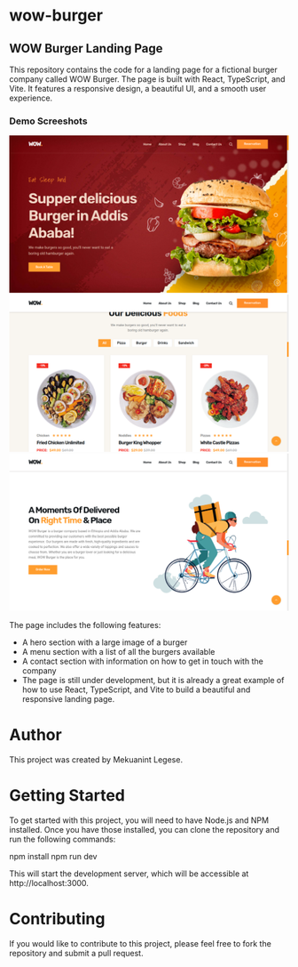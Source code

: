 # wow-burger

## WOW Burger Landing Page

This repository contains the code for a landing page for a fictional burger company called WOW Burger. The page is built with React, TypeScript, and Vite. It features a responsive design, a beautiful UI, and a smooth user experience.

### Demo Screeshots

![Wow Burger Demo](./ReadMe/Wow_Burger1.png "Home Page")
![Wow Burger Demo](./ReadMe/Wow_Burger2.png "Shop Page")
![Wow Burger Demo](./ReadMe/Wow_Burger4.png "About Page")

The page includes the following features:

- A hero section with a large image of a burger
- A menu section with a list of all the burgers available
- A contact section with information on how to get in touch with the company
- The page is still under development, but it is already a great example of how to use React, TypeScript, and Vite to build a beautiful and responsive landing page.

# Author

This project was created by Mekuanint Legese.

# Getting Started

To get started with this project, you will need to have Node.js and NPM installed. Once you have those installed, you can clone the repository and run the following commands:

npm install
npm run dev

This will start the development server, which will be accessible at http://localhost:3000.

# Contributing

If you would like to contribute to this project, please feel free to fork the repository and submit a pull request.
